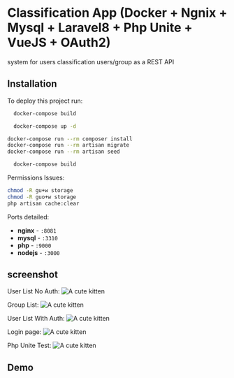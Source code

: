 
# Classification App (Docker + Ngnix + Mysql + Laravel8 + Php Unite + VueJS + OAuth2)


system for users classification users/group as a REST API







## Installation

To deploy this project run:

```bash
  docker-compose build
```

```bash
  docker-compose up -d
```

```bash
docker-compose run --rm composer install
docker-compose run --rm artisan migrate
docker-compose run --rm artisan seed
```

```bash
  docker-compose build
```
Permissions Issues:
```bash
chmod -R gu+w storage
chmod -R guo+w storage
php artisan cache:clear
```

Ports detailed:

- **nginx** - `:8081`
- **mysql** - `:3310`
- **php** - `:9000`
- **nodejs** - `:3000`

## screenshot
User List No Auth:
![A cute kitten](http://placekitten.com/200/300?style=centerme)

Group List:
![A cute kitten](http://placekitten.com/200/300?style=centerme)

User List With Auth:
![A cute kitten](http://placekitten.com/200/300?style=centerme)

Login page:
![A cute kitten](http://placekitten.com/200/300?style=centerme)

Php Unite Test:
![A cute kitten](http://placekitten.com/200/300?style=centerme)

## Demo


